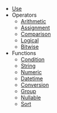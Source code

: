 - [Use](Use)
- Operators
  - [Arithmetic](Operators-Arithmetics)
  - [Assignment](Operators-Assignment)
  - [Comparison](Operators-Comparison)
  - [Logical](Operators-Logical)
  - [Bitwise](Operators-Bitwise)
- Functions
	- [Condition](Functions-Conditionls)
	- [String](Functions-String)
	- [Numeric](Functions-Numerics)
	- [Datetime](Functions-Datetime)
	- [Conversion](Functions-Convert)		
	- [Group](Functions-Group)
	- [Nullable](Functions-Nullables)
	- [Sort](Functions-Sort)
